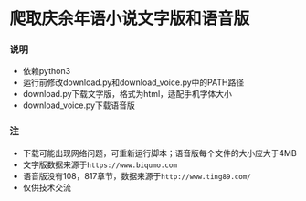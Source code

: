 # 爬取庆余年语小说文字版和语音版

### 说明
- 依赖python3
- 运行前修改download.py和download_voice.py中的PATH路径
- download.py下载文字版，格式为html，适配手机字体大小
- download_voice.py下载语音版

### 注
- 下载可能出现网络问题，可重新运行脚本；语音版每个文件的大小应大于4MB
- 文字版数据来源于```https://www.biqumo.com```
- 语音版没有108，817章节，数据来源于```http://www.ting89.com/```
- 仅供技术交流
